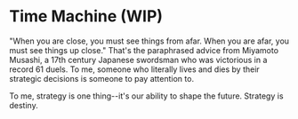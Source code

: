 # Time Machine (WIP)

"When you are close, you must see things from afar. When you are afar, you must see things up close." That's the paraphrased advice from Miyamoto Musashi, a 17th century Japanese swordsman who was victorious in a record 61 duels. To me, someone who literally lives and dies by their strategic decisions is someone to pay attention to. 

To me, strategy is one thing--it's our ability to shape the future. Strategy is destiny. 



